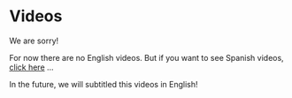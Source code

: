 
# Videos

We are sorry!

For now there are no English videos. But if you want to see Spanish videos, [click here](../es/videos.md) ...

In the future, we will subtitled this videos in English!
